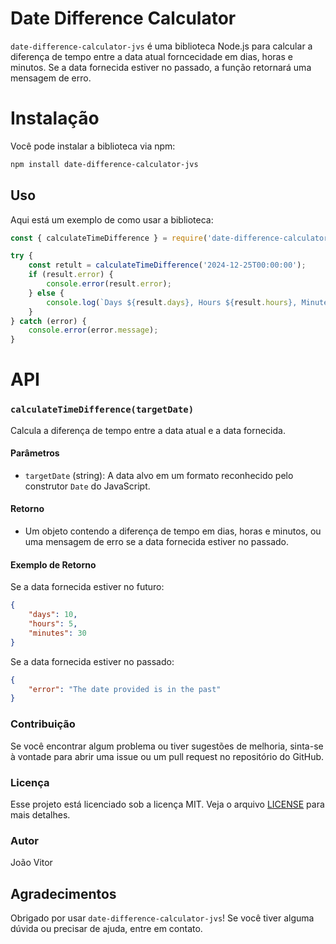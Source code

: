 # Date Difference Calculator

`date-difference-calculator-jvs` é uma biblioteca Node.js para calcular a diferença de tempo entre a data atual forncecidade em dias, horas e minutos. Se a data fornecida estiver no passado, a função retornará uma mensagem de erro.

# Instalação

Você pode instalar a biblioteca via npm: 

```bash
npm install date-difference-calculator-jvs
```

## Uso

Aqui está um exemplo de como usar a biblioteca: 

```javascript
const { calculateTimeDifference } = require('date-difference-calculator-jvs');

try {
    const retult = calculateTimeDifference('2024-12-25T00:00:00');
    if (result.error) {
        console.error(result.error);
    } else {
        console.log(`Days ${result.days}, Hours ${result.hours}, Minutes ${result.minutes}`);
    }
} catch (error) {
    console.error(error.message);
}
```

# API

### `calculateTimeDifference(targetDate)`

Calcula a diferença de tempo entre a data atual e a data fornecida.

#### Parâmetros

 - `targetDate` (string): A data alvo em um formato reconhecido pelo construtor `Date` do JavaScript.

#### Retorno

 - Um objeto contendo a diferença de tempo em dias, horas e minutos, ou uma mensagem de erro se a data fornecida estiver no passado.

#### Exemplo de Retorno

Se a data fornecida estiver no futuro: 
```json
{
    "days": 10,
    "hours": 5,
    "minutes": 30
}
```

Se a data fornecida estiver no passado:
```json
{
    "error": "The date provided is in the past"
}
```

### Contribuição

Se você encontrar algum problema ou tiver sugestões de melhoria, sinta-se à vontade para abrir uma issue ou um pull request no repositório do GitHub.

### Licença 

Esse projeto está licenciado sob a licença MIT. Veja o arquivo [LICENSE](./LICENSE) para mais detalhes.

### Autor

João Vitor

## Agradecimentos

Obrigado por usar `date-difference-calculator-jvs`! Se você tiver alguma dúvida ou precisar de ajuda, entre em contato.
